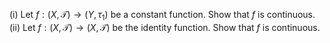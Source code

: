 (i) Let $`f:(X,\mathcal{T}) \rightarrow (Y, \tau_1)`$ be a constant function. Show that $`f`$ is continuous.  
(ii) Let $`f:(X,\mathcal{T}) \rightarrow (X,\mathcal{T})`$ be the identity function. Show that $`f`$ is continuous.